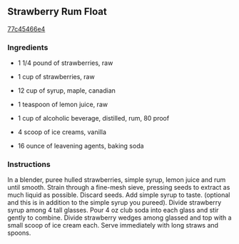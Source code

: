 ## Strawberry Rum Float

[77c45466e4](http://www.food.com/recipe/strawberry-rum-float-517048)

### Ingredients

 - 1 1/4 pound of strawberries, raw

 - 1 cup of strawberries, raw

 - 12 cup of syrup, maple, canadian

 - 1 teaspoon of lemon juice, raw

 - 1 cup of alcoholic beverage, distilled, rum, 80 proof

 - 4 scoop of ice creams, vanilla

 - 16 ounce of leavening agents, baking soda

### Instructions

In a blender, puree hulled strawberries, simple syrup, lemon juice and rum until smooth. Strain through a fine-mesh sieve, pressing seeds to extract as much liquid as possible. Discard seeds. Add simple syrup to taste. (optional and this is in addition to the simple syrup you pureed). Divide strawberry syrup among 4 tall glasses. Pour 4 oz club soda into each glass and stir gently to combine. Divide strawberry wedges among glassed and top with a small scoop of ice cream each. Serve immediately with long straws and spoons.